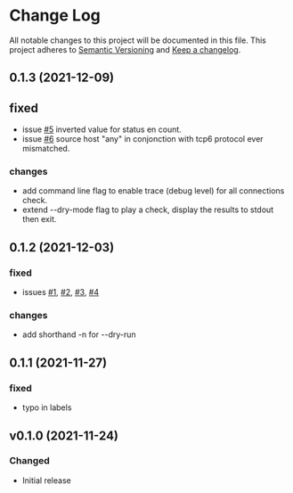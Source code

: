 # Change Log
All notable changes to this project will be documented in this file.
This project adheres to [Semantic Versioning](http://semver.org/) and [Keep a changelog](https://github.com/olivierlacan/keep-a-changelog).

 <!--next-version-placeholder-->
## 0.1.3 (2021-12-09)
## fixed
 - issue [#5](../../issues/5) inverted value for status en count.
 - issue [#6](../../issues/6) source host "any" in conjonction with tcp6 protocol ever mismatched.
### changes
 - add command line flag to enable trace (debug level) for all connections check.
 - extend --dry-mode flag to play a check, display the results to stdout then exit.

## 0.1.2 (2021-12-03)
### fixed
- issues [#1](../../issues/1), [#2](../../issues/2), [#3](../../issues/3), [#4](../../issues/4)
  
### changes
- add shorthand -n for --dry-run

## 0.1.1 (2021-11-27)
### fixed
- typo in labels

## v0.1.0 (2021-11-24)
### Changed
- Initial release
